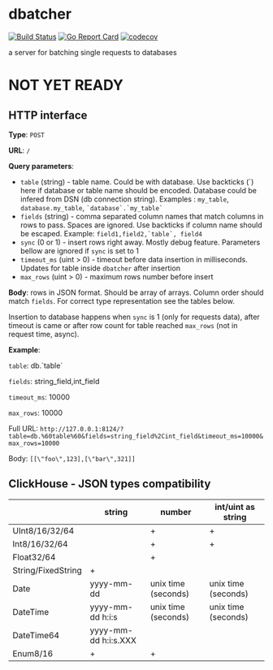 # dbatcher

[![Build Status](https://app.travis-ci.com/edwvee/dbatcher.svg?branch=main)](https://app.travis-ci.com/edwvee/dbatcher)
[![Go Report Card](https://goreportcard.com/badge/github.com/edwvee/dbatcher)](https://goreportcard.com/report/github.com/edwvee/dbatcher)
[![codecov](https://codecov.io/gh/edwvee/dbatcher/branch/main/graph/badge.svg)](https://codecov.io/gh/edwvee/dbatcher/)

a server for batching single requests to databases

# NOT YET READY

## HTTP interface
**Type**: `POST`

**URL**: `/`

**Query parameters**:
- `table` (string) - table name. Could be with database. Use backticks (\`) here if database or table name should be encoded. Database could be infered from DSN (db connection string). Examples : `my_table`, `database.my_table`, `` `database`.`my_table` ``
- `fields` (string) -  comma separated column names that match columns in rows to pass. Spaces are ignored. Use backticks if column name should be escaped. Example: `` field1,field2,`table`, field4 ``
- `sync` (0 or 1) - insert rows right away. Mostly debug feature. Parameters bellow are ignored if `sync` is set to 1
- `timeout_ms` (uint > 0) - timeout before data insertion in milliseconds. Updates for table inside `dbatcher` after insertion
- `max_rows` (uint > 0) - maximum rows number before insert

**Body**: rows in JSON format. Should be array of arrays. Column order should match `fields`. For correct type representation see the tables below.

Insertion to database happens when `sync` is 1 (only for requests data), after timeout is came or after row count for table reached `max_rows` (not in request time, async).

**Example**:

`table`: db.\`table\`

`fields`: string_field,int_field

`timeout_ms`: 10000

`max_rows`: 10000

Full URL: `http://127.0.0.1:8124/?table=db.%60table%60&fields=string_field%2Cint_field&timeout_ms=10000&max_rows=10000`

Body:
`[[\"foo\",123],[\"bar\",321]]`

## ClickHouse - JSON types compatibility

|                    | string               | number              | int/uint as string  |
|--------------------|----------------------|---------------------|---------------------|
| UInt8/16/32/64     |                      | +                   | +                   |
| Int8/16/32/64      |                      | +                   | +                   |
| Float32/64         |                      | +                   |                     |
| String/FixedString | +                    |                     |                     |
| Date               | yyyy-mm-dd           | unix time (seconds) | unix time (seconds) |
| DateTime           | yyyy-mm-dd h:i:s     | unix time (seconds) | unix time (seconds) |
| DateTime64         | yyyy-mm-dd h:i:s.XXX |                     |                     |
| Enum8/16           | +                    | +                   |                     |
